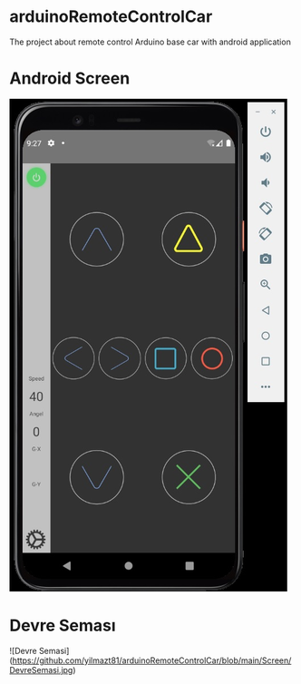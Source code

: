 # arduinoRemoteControlCar
The project about remote control Arduino base car  with android application

# Android Screen

![Android Screen](https://github.com/yilmazt81/arduinoRemoteControlCar/blob/main/Screen/AndroidEkran.jpg)

# Devre Seması

![Devre Semasi] (https://github.com/yilmazt81/arduinoRemoteControlCar/blob/main/Screen/DevreSemasi.jpg)
